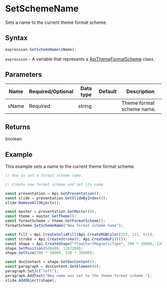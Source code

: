 # SetSchemeName

Sets a name to the current theme format scheme.

## Syntax

```javascript
expression.SetSchemeName(sName);
```

`expression` - A variable that represents a [ApiThemeFormatScheme](../ApiThemeFormatScheme.md) class.

## Parameters

| **Name** | **Required/Optional** | **Data type** | **Default** | **Description** |
| ------------- | ------------- | ------------- | ------------- | ------------- |
| sName | Required | string |  | Theme format scheme name. |

## Returns

boolean

## Example

This example sets a name to the current theme format scheme.

```javascript editor-pptx
// How to set a format scheme name.

// Create new format scheme and set its name.

const presentation = Api.GetPresentation();
const slide = presentation.GetSlideByIndex(0);
slide.RemoveAllObjects();

const master = presentation.GetMaster(0);
const theme = master.GetTheme();
const formatScheme = theme.GetFormatScheme();
formatScheme.SetSchemeName("New format scheme name");

const fill = Api.CreateSolidFill(Api.CreateRGBColor(255, 111, 61));
const stroke = Api.CreateStroke(0, Api.CreateNoFill());
const shape = Api.CreateShape("flowChartMagneticTape", 300 * 36000, 130 * 36000, fill, stroke);
shape.SetPosition(608400, 1267200);
shape.SetSize(300 * 36000, 130 * 36000);

const docContent = shape.GetDocContent();
const paragraph = docContent.GetElement(0);
paragraph.SetJc("left");
paragraph.AddText("New name was set to the theme format scheme.");
slide.AddObject(shape);

```
